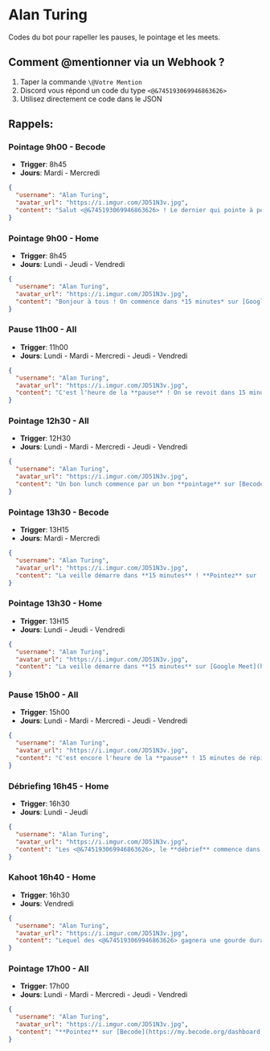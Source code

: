 
# Alan Turing
Codes du bot pour rapeller les pauses, le pointage et les meets.

## Comment @mentionner via un Webhook ?
1. Taper la commande `\@Votre Mention`
2. Discord vous répond un code du type `<@&745193069946863626>`
3. Utilisez directement ce code dans le JSON

## Rappels:

### Pointage 9h00 - Becode
 - **Trigger**: 8h45
 - **Jours**: Mardi - Mercredi
```json
{
  "username": "Alan Turing",
  "avatar_url": "https://i.imgur.com/JD51N3v.jpg",
  "content": "Salut <@&745193069946863626> ! Le dernier qui pointe à perdu: [Becode](https://my.becode.org/dashboard)."
}
```

### Pointage 9h00 - Home
 - **Trigger**: 8h45
 - **Jours**: Lundi - Jeudi - Vendredi
```json
{
  "username": "Alan Turing",
  "avatar_url": "https://i.imgur.com/JD51N3v.jpg",
  "content": "Bonjour à tous ! On commence dans *15 minutes* sur [Google Meet](https://meet.google.com/hfe-twue-vsb). Et pointez sur [Becode](https://my.becode.org/dashboard)."
}
```

### Pause 11h00 - All
 - **Trigger**: 11h00
 - **Jours**: Lundi - Mardi - Mercredi - Jeudi - Vendredi
```json
{
  "username": "Alan Turing",
  "avatar_url": "https://i.imgur.com/JD51N3v.jpg",
  "content": "C'est l'heure de la **pause** ! On se revoit dans 15 minutes."
}
```

### Pointage 12h30 - All
 - **Trigger**: 12H30
 - **Jours**: Lundi - Mardi - Mercredi - Jeudi - Vendredi
```json
{
  "username": "Alan Turing",
  "avatar_url": "https://i.imgur.com/JD51N3v.jpg",
  "content": "Un bon lunch commence par un bon **pointage** sur [Becode](https://my.becode.org/dashboard). Bon appétit !"
}
```

### Pointage 13h30 - Becode
 - **Trigger**: 13H15
 - **Jours**: Mardi - Mercredi
```json
{
  "username": "Alan Turing",
  "avatar_url": "https://i.imgur.com/JD51N3v.jpg",
  "content": "La veille démarre dans **15 minutes** ! **Pointez** sur [Becode](https://my.becode.org/dashboard)."
}
```

### Pointage 13h30 - Home
 - **Trigger**: 13H15
 - **Jours**: Lundi - Jeudi - Vendredi
```json
{
  "username": "Alan Turing",
  "avatar_url": "https://i.imgur.com/JD51N3v.jpg",
  "content": "La veille démarre dans **15 minutes** sur [Google Meet](https://meet.google.com/hfe-twue-vsb). Et **pointez** aussi sur [Becode](https://my.becode.org/dashboard)."
}
```

### Pause 15h00 - All
 - **Trigger**: 15h00
 - **Jours**: Lundi - Mardi - Mercredi - Jeudi - Vendredi
```json
{
  "username": "Alan Turing",
  "avatar_url": "https://i.imgur.com/JD51N3v.jpg",
  "content": "C'est encore l'heure de la **pause** ! 15 minutes de répit."
}
```

### Débriefing 16h45 - Home
 - **Trigger**: 16h30
 - **Jours**: Lundi - Jeudi
```json
{
  "username": "Alan Turing",
  "avatar_url": "https://i.imgur.com/JD51N3v.jpg",
  "content": "Les <@&745193069946863626>, le **débrief** commence dans **15 minutes** sur [Google Meet](https://meet.google.com/hfe-twue-vsb) !"
}
```

### Kahoot 16h40 - Home
 - **Trigger**: 16h30
 - **Jours**: Vendredi
```json
{
  "username": "Alan Turing",
  "avatar_url": "https://i.imgur.com/JD51N3v.jpg",
  "content": "Lequel des <@&745193069946863626> gagnera une gourde durant le [Kahoot](https://meet.google.com/hfe-twue-vsb) aujourd'hui ? Ca commence dans **10 minutes** !"
}
```

### Pointage 17h00 - All
 - **Trigger**: 17h00
 - **Jours**: Lundi - Mardi - Mercredi - Jeudi - Vendredi
```json
{
  "username": "Alan Turing",
  "avatar_url": "https://i.imgur.com/JD51N3v.jpg",
  "content": "**Pointez** sur [Becode](https://my.becode.org/dashboard), et passez une bonne soirée !"
}
```
